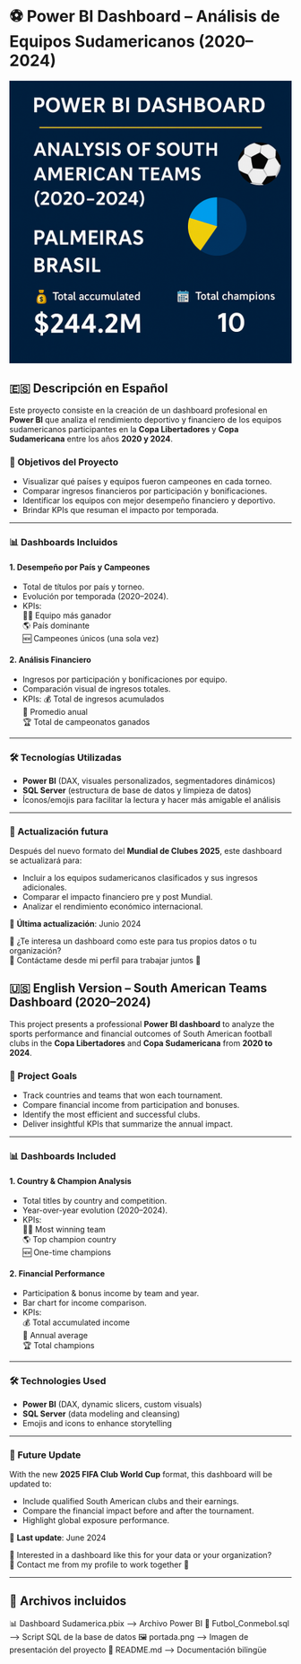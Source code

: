 # ⚽ Power BI Dashboard – Análisis de Equipos Sudamericanos (2020–2024)

![Portada del Dashboard](thumbnail.png)

## 🇪🇸 Descripción en Español

Este proyecto consiste en la creación de un dashboard profesional en **Power BI** que analiza el rendimiento deportivo y financiero de los equipos sudamericanos participantes en la **Copa Libertadores** y **Copa Sudamericana** entre los años **2020 y 2024**.

### 🎯 Objetivos del Proyecto
- Visualizar qué países y equipos fueron campeones en cada torneo.
- Comparar ingresos financieros por participación y bonificaciones.
- Identificar los equipos con mejor desempeño financiero y deportivo.
- Brindar KPIs que resuman el impacto por temporada.

---

### 📊 Dashboards Incluidos

#### 1. Desempeño por País y Campeones
- Total de títulos por país y torneo.
- Evolución por temporada (2020–2024).
- KPIs:  
  🧑‍💼 Equipo más ganador  
  🌎 País dominante  
  🆕 Campeones únicos (una sola vez)

#### 2. Análisis Financiero
- Ingresos por participación y bonificaciones por equipo.
- Comparación visual de ingresos totales.
- KPIs:
  💰 Total de ingresos acumulados  
  📆 Promedio anual  
  🏆 Total de campeonatos ganados

---

### 🛠️ Tecnologías Utilizadas
- **Power BI** (DAX, visuales personalizados, segmentadores dinámicos)
- **SQL Server** (estructura de base de datos y limpieza de datos)
- Íconos/emojis para facilitar la lectura y hacer más amigable el análisis

---

### 🔄 Actualización futura
Después del nuevo formato del **Mundial de Clubes 2025**, este dashboard se actualizará para:
- Incluir a los equipos sudamericanos clasificados y sus ingresos adicionales.
- Comparar el impacto financiero pre y post Mundial.
- Analizar el rendimiento económico internacional.

📅 **Última actualización**: Junio 2024

💼 ¿Te interesa un dashboard como este para tus propios datos o tu organización?  
📩 Contáctame desde mi perfil para trabajar juntos 🚀

## 🇺🇸 English Version – South American Teams Dashboard (2020–2024)

This project presents a professional **Power BI dashboard** to analyze the sports performance and financial outcomes of South American football clubs in the **Copa Libertadores** and **Copa Sudamericana** from **2020 to 2024**.

### 🎯 Project Goals
- Track countries and teams that won each tournament.
- Compare financial income from participation and bonuses.
- Identify the most efficient and successful clubs.
- Deliver insightful KPIs that summarize the annual impact.

---

### 📊 Dashboards Included

#### 1. Country & Champion Analysis
- Total titles by country and competition.
- Year-over-year evolution (2020–2024).
- KPIs:  
  🧑‍💼 Most winning team  
  🌎 Top champion country  
  🆕 One-time champions

#### 2. Financial Performance
- Participation & bonus income by team and year.
- Bar chart for income comparison.
- KPIs:  
  💰 Total accumulated income  
  📆 Annual average  
  🏆 Total champions

---

### 🛠️ Technologies Used
- **Power BI** (DAX, dynamic slicers, custom visuals)
- **SQL Server** (data modeling and cleansing)
- Emojis and icons to enhance storytelling

---

### 🔄 Future Update
With the new **2025 FIFA Club World Cup** format, this dashboard will be updated to:
- Include qualified South American clubs and their earnings.
- Compare the financial impact before and after the tournament.
- Highlight global exposure performance.

📅 **Last update**: June 2024

💼 Interested in a dashboard like this for your data or your organization?  
📩 Contact me from my profile to work together 🚀

---

## 📁 Archivos incluidos
📊 Dashboard Sudamerica.pbix --> Archivo Power BI
🧠 Futbol_Conmebol.sql --> Script SQL de la base de datos
🖼️ portada.png --> Imagen de presentación del proyecto
📄 README.md --> Documentación bilingüe

